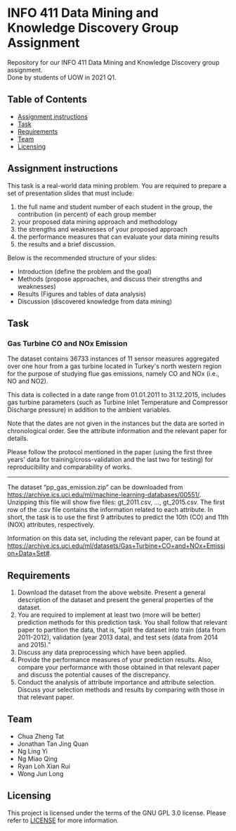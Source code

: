 # INFO 411 Data Mining and Knowledge Discovery Group Assignment
 
Repository for our INFO 411 Data Mining and Knowledge Discovery group assignment.  
Done by students of UOW in 2021 Q1.

## Table of Contents

- [Assignment instructions](#assignment-instructions)
- [Task](#task)
- [Requirements](#requirements)
- [Team](#team)
- [Licensing](#licensing)


## Assignment instructions

This task is a real-world data mining problem. You are required to prepare a set of presentation slides
that must include:
1. the full name and student number of each student in the group, the contribution (in percent) of each group member
2. your proposed data mining approach and methodology
3. the strengths and weaknesses of your proposed approach
4. the performance measures that can evaluate your data mining results
5. the results and a brief discussion. 

Below is the recommended structure of your slides: 

- Introduction (define the problem and the goal)  
- Methods (propose approaches, and discuss their strengths and weaknesses)  
- Results (Figures and tables of data analysis)  
- Discussion (discovered knowledge from data mining)  

## Task

### Gas Turbine CO and NOx Emission  
The dataset contains 36733 instances of 11 sensor measures aggregated over one hour from a gas turbine located in Turkey's north western region for the purpose of studying flue gas emissions, namely CO and NOx (i.e., NO and NO2). 

This data is collected in a date range from 01.01.2011 to 31.12.2015, includes gas turbine parameters (such as Turbine Inlet Temperature and Compressor Discharge pressure) in addition to the ambient variables. 

Note that the dates are not given in the instances but the data are sorted in chronological order. See the attribute information and the relevant paper for details. 

Please follow the protocol mentioned in the paper (using the first three years' data for training/cross-validation and the last two for testing) for reproducibility and comparability of works.

---

The dataset “pp_gas_emission.zip” can be downloaded from https://archive.ics.uci.edu/ml/machine-learning-databases/00551/. Unzipping this file will show five files: gt_2011.csv, …, gt_2015.csv. The first row of the .csv file contains the information related to each attribute. In short, the task is to use the first 9 attributes to predict the 10th (CO) and 11th (NOX) attributes, respectively. 

Information on this data set, including the relevant paper, can be found at https://archive.ics.uci.edu/ml/datasets/Gas+Turbine+CO+and+NOx+Emission+Data+Set#.


## Requirements

1. Download the dataset from the above website. Present a general description of the dataset and present the general properties of the dataset.
2. You are required to implement at least two (more will be better) prediction methods for this prediction task. You shall follow that relevant paper to partition the data, that is, “split the dataset into train (data from 2011-2012), validation (year 2013 data), and test sets (data from 2014 and 2015).” 
3. Discuss any data preprocessing which have been applied.
4. Provide the performance measures of your prediction results. Also, compare your performance with those obtained in that relevant paper and discuss the potential causes of the discrepancy. 
5. Conduct the analysis of attribute importance and attribute selection. Discuss your selection methods and results by comparing with those in that relevant paper. 


## Team

- Chua Zheng Tat
- Jonathan Tan Jing Quan
- Ng Ling Yi
- Ng Miao Qing
- Ryan Loh Xian Rui
- Wong Jun Long


## Licensing

This project is licensed under the terms of the GNU GPL 3.0 license. Please refer to [LICENSE](LICENSE) for more information.
